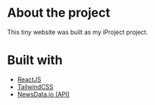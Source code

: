# About the project
This tiny website was built as my iProject project.

# Built with
* [ReactJS](tailwindcss.com)
* [TailwindCSS](reactjs.org)
* [NewsData.io (API)](https://newsdata.io/)
